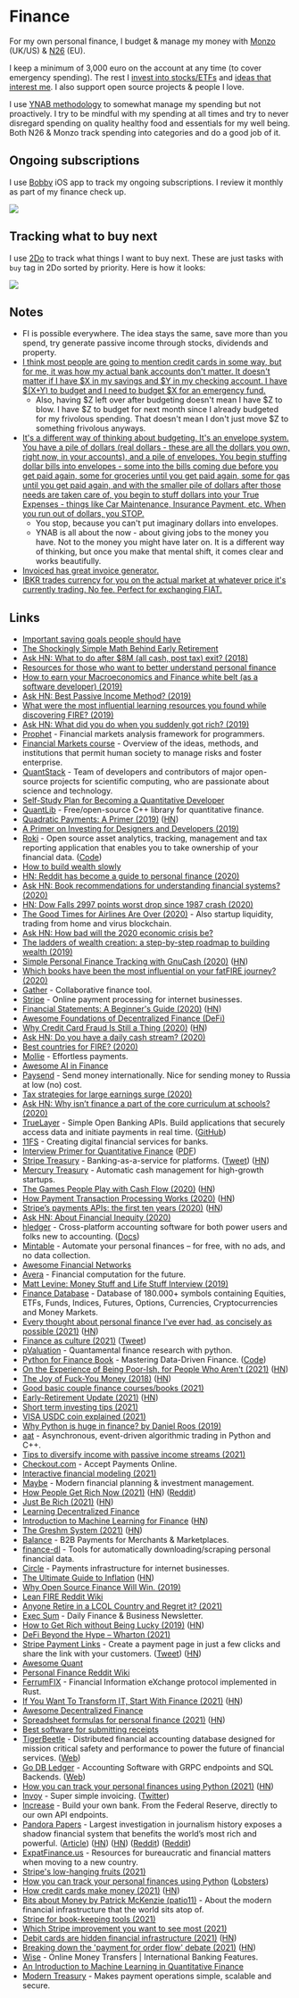 # Finance

For my own personal finance, I budget & manage my money with [Monzo](https://monzo.com) (UK/US) & [N26](https://n26.com/en-gb/) (EU).

I keep a minimum of 3,000 euro on the account at any time (to cover emergency spending). The rest I [invest into stocks/ETFs](investing.md) and [ideas that interest me](../ideas/ideas.md). I also support open source projects & people I love.

I use [YNAB methodology](https://www.youneedabudget.com/method/) to somewhat manage my spending but not proactively. I try to be mindful with my spending at all times and try to never disregard spending on quality healthy food and essentials for my well being. Both N26 & Monzo track spending into categories and do a good job of it.

## Ongoing subscriptions

I use [Bobby](https://itunes.apple.com/us/app/bobby-track-subscriptions/id1059152023?mt=8) iOS app to track my ongoing subscriptions. I review it monthly as part of my finance check up.

![](https://i.imgur.com/bnSKuB0.png)

## Tracking what to buy next

I use [2Do](../macOS/apps/2do.md) to track what things I want to buy next. These are just tasks with `buy` tag in 2Do sorted by priority. Here is how it looks:

![](https://i.imgur.com/UsmrqL3.jpg)

## Notes

- FI is possible everywhere. The idea stays the same, save more than you spend, try generate passive income through stocks, dividends and property.
- [I think most people are going to mention credit cards in some way, but for me, it was how my actual bank accounts don't matter. It doesn't matter if I have $X in my savings and $Y in my checking account. I have $(X+Y) to budget and I need to budget $X for an emergency fund.](https://www.reddit.com/r/ynab/comments/908iob/what_was_the_hardest_part_of_ynab_for_you_to/)
  - Also, having $Z left over after budgeting doesn't mean I have $Z to blow. I have $Z to budget for next month since I already budgeted for my frivolous spending. That doesn't mean I don't just move $Z to something frivolous anyways.
- [It's a different way of thinking about budgeting. It's an envelope system. You have a pile of dollars (real dollars - these are all the dollars you own, right now, in your accounts), and a pile of envelopes. You begin stuffing dollar bills into envelopes - some into the bills coming due before you get paid again, some for groceries until you get paid again, some for gas until you get paid again, and with the smaller pile of dollars after those needs are taken care of, you begin to stuff dollars into your True Expenses - things like Car Maintenance, Insurance Payment, etc. When you run out of dollars, you STOP.](https://www.reddit.com/r/ynab/comments/93l0gm/im_missing_something_here_possibly_a_brain/)
  - You stop, because you can't put imaginary dollars into envelopes.
  - YNAB is all about the now - about giving jobs to the money you have. Not to the money you might have later on. It is a different way of thinking, but once you make that mental shift, it comes clear and works beautifully.
- [Invoiced has great invoice generator.](https://invoice-generator.com/#/1)
- [IBKR trades currency for you on the actual market at whatever price it's currently trading. No fee. Perfect for exchanging FIAT.](https://www.reddit.com/r/eupersonalfinance/comments/qswoo3/exchange_400k_usd_to_eur/)

## Links

- [Important saving goals people should have](https://www.reddit.com/r/ynab/comments/8d4ab4/what_is_the_best_approach_for_budgeting_savings/)
- [The Shockingly Simple Math Behind Early Retirement](https://www.mrmoneymustache.com/2012/01/13/the-shockingly-simple-math-behind-early-retirement/)
- [Ask HN: What to do after \$8M (all cash, post tax) exit? (2018)](https://news.ycombinator.com/item?id=18600220)
- [Resources for those who want to better understand personal finance](https://github.com/kmt901/goodbye-money-confusion)
- [How to earn your Macroeconomics and Finance white belt (as a software developer) (2019)](https://notamonadtutorial.com/how-to-earn-your-macroeconomics-and-finance-white-belt-as-a-software-developer-136e7454866f)
- [Ask HN: Best Passive Income Method? (2019)](https://news.ycombinator.com/item?id=20052668)
- [What were the most influential learning resources you found while discovering FIRE? (2019)](https://www.reddit.com/r/financialindependence/comments/c9yan7/what_were_the_most_influential_learning_resources/)
- [Ask HN: What did you do when you suddenly got rich? (2019)](https://news.ycombinator.com/item?id=20521902)
- [Prophet](https://github.com/Emsu/prophet) - Financial markets analysis framework for programmers.
- [Financial Markets course](https://www.coursera.org/learn/financial-markets-global) - Overview of the ideas, methods, and institutions that permit human society to manage risks and foster enterprise.
- [QuantStack](https://quantstack.net/) - Team of developers and contributors of major open-source projects for scientific computing, who are passionate about science and technology.
- [Self-Study Plan for Becoming a Quantitative Developer](https://www.quantstart.com/articles/Self-Study-Plan-for-Becoming-a-Quantitative-Developer)
- [QuantLib](https://github.com/lballabio/QuantLib) - Free/open-source C++ library for quantitative finance.
- [Quadratic Payments: A Primer (2019)](https://vitalik.ca/general/2019/12/07/quadratic.html) ([HN](https://news.ycombinator.com/item?id=21737237))
- [A Primer on Investing for Designers and Developers (2019)](https://brianlovin.com/overthought/investing-for-designers-and-developers)
- [Roki](https://rotki.com/) - Open source asset analytics, tracking, management and tax reporting application that enables you to take ownership of your financial data. ([Code](https://github.com/rotki/rotki))
- [How to build wealth slowly](https://pjrvs.com/wealth)
- [HN: Reddit has become a guide to personal finance (2020)](https://news.ycombinator.com/item?id=22478854)
- [Ask HN: Book recommendations for understanding financial systems? (2020)](https://news.ycombinator.com/item?id=22573204)
- [HN: Dow Falls 2997 points worst drop since 1987 crash (2020)](https://news.ycombinator.com/item?id=22597192)
- [The Good Times for Airlines Are Over (2020)](https://www.bloomberg.com/opinion/articles/2020-03-17/the-good-times-for-airlines-are-over) - Also startup liquidity, trading from home and virus blockchain.
- [Ask HN: How bad will the 2020 economic crisis be?](https://news.ycombinator.com/item?id=22654131)
- [The ladders of wealth creation: a step-by-step roadmap to building wealth (2019)](https://nathanbarry.com/wealth-creation/)
- [Simple Personal Finance Tracking with GnuCash (2020)](https://www.csun.io/2020/05/17/gnucash-finance.html) ([HN](https://news.ycombinator.com/item?id=23237445))
- [Which books have been the most influential on your fatFIRE journey? (2020)](https://www.reddit.com/r/fatFIRE/comments/gpm6d0/which_books_have_been_the_most_influential_on/)
- [Gather](https://www.usegather.com/) - Collaborative finance tool.
- [Stripe](https://stripe.com/en-nl) - Online payment processing for internet businesses.
- [Financial Statements: A Beginner's Guide (2020)](https://www.causal.app/blog/whats-a-financial-statement) ([HN](https://news.ycombinator.com/item?id=23825606))
- [Awesome Foundations of Decentralized Finance (DeFi)](https://github.com/Mikerah/awesome-foundations-of-DeFi)
- [Why Credit Card Fraud Is Still a Thing (2020)](https://krebsonsecurity.com/2020/07/heres-why-credit-card-fraud-is-still-a-thing/) ([HN](https://news.ycombinator.com/item?id=23990960))
- [Ask HN: Do you have a daily cash stream? (2020)](https://news.ycombinator.com/item?id=24047683)
- [Best countries for FIRE? (2020)](https://www.reddit.com/r/EuropeFIRE/comments/i5gpeh/best_countries_for_fire/)
- [Mollie](https://www.mollie.com/en) - Effortless payments.
- [Awesome AI in Finance](https://github.com/georgezouq/awesome-ai-in-finance)
- [Paysend](https://paysend.com/) - Send money internationally. Nice for sending money to Russia at low (no) cost.
- [Tax strategies for large earnings surge (2020)](https://www.reddit.com/r/fatFIRE/comments/jdrl4a/tax_strategies_for_large_earnings_surge/)
- [Ask HN: Why isn’t finance a part of the core curriculum at schools? (2020)](https://news.ycombinator.com/item?id=24877408)
- [TrueLayer](https://truelayer.com/) - Simple Open Banking APIs. Build applications that securely access data and initiate payments in real time. ([GitHub](https://github.com/TrueLayer))
- [11FS](https://11fs.com/) - Creating digital financial services for banks.
- [Interview Primer for Quantitative Finance](https://github.com/dwcoder/QuantitativePrimer) ([PDF](https://github.com/dwcoder/QuantitativePrimer/blob/master/src/QuantitativePrimer.pdf))
- [Stripe Treasury](https://stripe.com/treasury) - Banking-as-a-service for platforms. ([Tweet](https://twitter.com/patio11/status/1334518202886328320)) ([HN](https://news.ycombinator.com/item?id=25289626))
- [Mercury Treasury](https://mercury.com/treasury) - Automatic cash management for high-growth startups.
- [The Games People Play with Cash Flow (2020)](https://commoncog.com/blog/cash-flow-games/) ([HN](https://news.ycombinator.com/item?id=25357669))
- [How Payment Transaction Processing Works (2020)](https://blog.privacy.com/how-payment-transactions-work/) ([HN](https://news.ycombinator.com/item?id=25332516))
- [Stripe’s payments APIs: the first ten years (2020)](https://stripe.com/blog/payment-api-design) ([HN](https://news.ycombinator.com/item?id=25455638))
- [Ask HN: About Financial Inequity (2020)](https://news.ycombinator.com/item?id=25504017)
- [hledger](https://github.com/simonmichael/hledger) - Cross-platform accounting software for both power users and folks new to accounting. ([Docs](https://hledger.org/))
- [Mintable](https://github.com/kevinschaich/mintable) - Automate your personal finances – for free, with no ads, and no data collection.
- [Awesome Financial Networks](https://github.com/gautier-marti/awesome-financial-networks)
- [Avera](https://avera.area120.com/) - Financial computation for the future.
- [Matt Levine: Money Stuff and Life Stuff Interview (2019)](https://www.youtube.com/watch?v=Knni2SjQvUs)
- [Finance Database](https://github.com/JerBouma/FinanceDatabase) - Database of 180.000+ symbols containing Equities, ETFs, Funds, Indices, Futures, Options, Currencies, Cryptocurrencies and Money Markets.
- [Every thought about personal finance I've ever had, as concisely as possible (2021)](https://blog.aadilali.com/posts/personal-finance.html) ([HN](https://news.ycombinator.com/item?id=26281108))
- [Finance as culture (2021)](https://luttig.substack.com/p/finance-as-culture) ([Tweet](https://twitter.com/absoluttig/status/1366191939930918915))
- [pValuation](https://github.com/robertmartin8/pValuation) - Quantamental finance research with python.
- [Python for Finance Book](https://home.tpq.io/books/py4fi/) - Mastering Data-Driven Finance. ([Code](https://github.com/yhilpisch/py4fi2nd))
- [On the Experience of Being Poor-Ish, for People Who Aren't (2021)](https://residentcontrarian.substack.com/p/on-the-experience-of-being-poor-ish) ([HN](https://news.ycombinator.com/item?id=26300139))
- [The Joy of Fuck-You Money (2018)](https://thedeepdish.org/fuck-you-money/) ([HN](https://news.ycombinator.com/item?id=26426915))
- [Good basic couple finance courses/books (2021)](https://twitter.com/kylemathews/status/1371290275478302721)
- [Early-Retirement Update (2021)](https://livingafi.com/2021/03/17/the-2021-early-retirement-update/) ([HN](https://news.ycombinator.com/item?id=26543527))
- [Short term investing tips (2021)](https://www.reddit.com/r/eupersonalfinance/comments/mewykz/12k_in_savings_1kmonth_extra_income_to_invest/)
- [VISA USDC coin explained (2021)](https://twitter.com/terryangelos/status/1376539932588531714)
- [Why Python is huge in finance? by Daniel Roos (2019)](https://www.youtube.com/watch?v=kBwOy-6CtAQ)
- [aat](https://github.com/AsyncAlgoTrading/aat) - Asynchronous, event-driven algorithmic trading in Python and C++.
- [Tips to diversify income with passive income streams (2021)](https://twitter.com/johndsaunders/status/1379390180445065219)
- [Checkout.com](https://www.checkout.com/) - Accept Payments Online.
- [Interactive financial modeling (2021)](https://www.youtube.com/watch?v=h1BGy6CV1co)
- [Maybe](https://maybe.co/) - Modern financial planning & investment management.
- [How People Get Rich Now (2021)](http://paulgraham.com/richnow.html) ([HN](https://news.ycombinator.com/item?id=26781052)) ([Reddit](https://www.reddit.com/r/slatestarcodex/comments/mpteal/how_people_get_rich_now_by_paul_graham/))
- [Just Be Rich (2021)](https://keenen.xyz/just-be-rich/) ([HN](https://news.ycombinator.com/item?id=26787654))
- [Learning Decentralized Finance](https://github.com/ajlopez/LearningDeFi)
- [Introduction to Machine Learning for Finance](https://algofin.substack.com/p/ml-101-an-introduction) ([HN](https://news.ycombinator.com/item?id=26868051))
- [The Greshm System (2021)](https://www.greshm.org/files/greshm.pdf) ([HN](https://news.ycombinator.com/item?id=26884532))
- [Balance](https://www.getbalance.com/) - B2B Payments for Merchants & Marketplaces.
- [finance-dl](https://github.com/jbms/finance-dl) - Tools for automatically downloading/scraping personal financial data.
- [Circle](https://www.circle.com/en/) - Payments infrastructure for internet businesses.
- [The Ultimate Guide to Inflation](https://www.lynalden.com/inflation/) ([HN](https://news.ycombinator.com/item?id=27099536))
- [Why Open Source Finance Will Win. (2019)](https://medium.com/balance-io/why-open-source-finance-will-win-a1f3a61544c2)
- [Lean FIRE Reddit Wiki](https://www.reddit.com/r/leanfire/wiki/index)
- [Anyone Retire in a LCOL Country and Regret it? (2021)](https://www.reddit.com/r/leanfire/comments/nfq3p7/anyone_retire_in_a_lcol_country_and_regret_it/)
- [Exec Sum](https://execsum.co/) - Daily Finance & Business Newsletter.
- [How to Get Rich without Being Lucky (2019)](https://nav.al/rich) ([HN](https://news.ycombinator.com/item?id=27245680))
- [DeFi Beyond the Hype – Wharton (2021)](https://wifpr.wharton.upenn.edu/wp-content/uploads/2021/05/DeFi-Beyond-the-Hype.pdf)
- [Stripe Payment Links](https://stripe.com/payments/payment-links) - Create a payment page in just a few clicks and share the link with your customers. ([Tweet](https://twitter.com/stripe/status/1397246058166632456)) ([HN](https://news.ycombinator.com/item?id=27280096))
- [Awesome Quant](https://github.com/wilsonfreitas/awesome-quant)
- [Personal Finance Reddit Wiki](https://www.reddit.com/r/personalfinance/wiki/index)
- [FerrumFIX](https://github.com/neysofu/ferrum-fix) - Financial Information eXchange protocol implemented in Rust.
- [If You Want To Transform IT, Start With Finance (2021)](https://zwischenzugs.com/2021/07/12/if-you-want-to-transform-it-start-with-finance/) ([HN](https://news.ycombinator.com/item?id=27825211))
- [Awesome Decentralized Finance](https://github.com/ong/awesome-decentralized-finance)
- [Spreadsheet formulas for personal finance (2021)](https://bou.ke/blog/formulas/) ([HN](https://news.ycombinator.com/item?id=28037317))
- [Best software for submitting receipts](https://twitter.com/maccaw/status/1424826881828954123)
- [TigerBeetle](https://github.com/coilhq/tigerbeetle) - Distributed financial accounting database designed for mission critical safety and performance to power the future of financial services. ([Web](https://www.tigerbeetle.com/))
- [Go DB Ledger](https://github.com/darcys22/godbledger) - Accounting Software with GRPC endpoints and SQL Backends. ([Web](https://godbledger.com/))
- [How you can track your personal finances using Python (2021)](https://sgoel.dev/posts/how-you-can-track-your-personal-finances-using-python/) ([HN](https://news.ycombinator.com/item?id=28418925))
- [Invoy](https://invoy.app/) - Super simple invoicing. ([Twitter](https://twitter.com/invoyco))
- [Increase](https://increase.com/) - Build your own bank. From the Federal Reserve, directly to our own API endpoints.
- [Pandora Papers](https://www.icij.org/investigations/pandora-papers/) - Largest investigation in journalism history exposes a shadow financial system that benefits the world’s most rich and powerful. ([Article](https://www.theguardian.com/news/2021/oct/03/pandora-papers-biggest-ever-leak-of-offshore-data-exposes-financial-secrets-of-rich-and-powerful)) ([HN](https://news.ycombinator.com/item?id=28738407)) ([HN](https://news.ycombinator.com/item?id=28738450)) ([Reddit](https://www.reddit.com/r/worldnews/comments/q0ibjr/pandora_papers_most_expansive_expose_of_financial/)) ([Reddit](https://www.reddit.com/r/worldnews/comments/q0v52w/pandora_papers_biggest_ever_leak_of_offshore_data/))
- [ExpatFinance.us](https://www.expatfinance.us/home) - Resources for bureaucratic and financial matters when moving to a new country.
- [Stripe's low-hanging fruits (2021)](https://twitter.com/patrickc/status/1450208990974021635)
- [How you can track your personal finances using Python](https://sgoel.dev/posts/how-you-can-track-your-personal-finances-using-python/) ([Lobsters](https://lobste.rs/s/uq4vpy/how_you_can_track_your_personal_finances))
- [How credit cards make money (2021)](https://bam.kalzumeus.com/archive/how-credit-cards-make-money/) ([HN](https://news.ycombinator.com/item?id=29121353))
- [Bits about Money by Patrick McKenzie (patio11)](https://bam.kalzumeus.com/) - About the modern financial infrastructure that the world sits atop of.
- [Stripe for book-keeping tools (2021)](https://twitter.com/maccaw/status/1457509961970372608)
- [Which Stripe improvement you want to see most (2021)](https://twitter.com/patrickc/status/1458263819776512001)
- [Debit cards are hidden financial infrastructure (2021)](https://bam.kalzumeus.com/archive/debit-cards-are-hidden-financial-infrastructure/) ([HN](https://news.ycombinator.com/item?id=29206462))
- [Breaking down the 'payment for order flow' debate (2021)](https://a16z.com/2021/02/17/payment-for-order-flow/) ([HN](https://news.ycombinator.com/item?id=29210628))
- [Wise](https://wise.com/) - Online Money Transfers | International Banking Features.
- [An Introduction to Machine Learning in Quantitative Finance](https://github.com/deepintomlf/mlfbook)
- [Modern Treasury](https://www.moderntreasury.com/) - Makes payment operations simple, scalable and secure.
